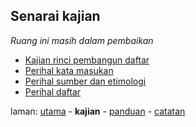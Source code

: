 ---
---

## Senarai kajian

*Ruang ini masih dalam pembaikan*

* [Kajian rinci pembangun daftar](rinci.md)
* [Perihal kata masukan](kata.md)
* [Perihal sumber dan etimologi](sumber.md)
* [Perihal daftar](daftar.md)

laman: [utama][0] - **kajian** - [panduan][2] - [catatan][3]

  [0]: ../index.md
  [2]: ../panduan/index.md
  [3]: ../catatan/index.md
